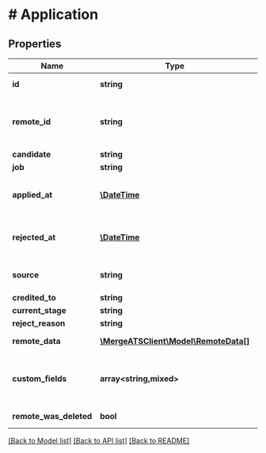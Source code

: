 # # Application

## Properties

Name | Type | Description | Notes
------------ | ------------- | ------------- | -------------
**id** | **string** |  | [optional] [readonly]
**remote_id** | **string** | The third-party API ID of the matching object. | [optional]
**candidate** | **string** |  | [optional]
**job** | **string** |  | [optional]
**applied_at** | [**\DateTime**](\DateTime.md) | When the application was submitted. | [optional]
**rejected_at** | [**\DateTime**](\DateTime.md) | When the application was rejected. | [optional]
**source** | **string** | The application&#39;s source. | [optional]
**credited_to** | **string** |  | [optional]
**current_stage** | **string** |  | [optional]
**reject_reason** | **string** |  | [optional]
**remote_data** | [**\MergeATSClient\Model\RemoteData[]**](RemoteData.md) |  | [optional] [readonly]
**custom_fields** | **array<string,mixed>** | Custom fields configured for a given model. | [optional]
**remote_was_deleted** | **bool** |  | [optional] [readonly]

[[Back to Model list]](../../README.md#models) [[Back to API list]](../../README.md#endpoints) [[Back to README]](../../README.md)
